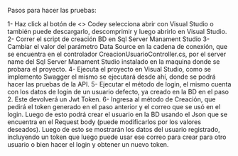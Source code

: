 Pasos para hacer las pruebas:

1-	Haz click al botón de <> Codey selecciona abrir con Visual Studio o también puede descargarlo, descomprimir y luego abrirlo en Visual Studio.
2-	Correr el script de creación BD en Sql Server Manament Studio
3-	Cambiar el valor del parámetro Data Source en la cadena de conexión, que se encuentra en el controlador CreacionUsuarioController.cs, por el server name del Sql Server Manament Studio instalado en la maquina donde se probara el proyecto.
4-	Ejecuta el proyecto en Visual Studio, como se implemento Swagger el mismo se ejecutará desde ahí, donde se podrá hacer las pruebas de la API.
5-	Ejecutar el método de login, el mismo cuenta con los datos de login de un usuario defecto, ya creado en la BD en el paso 2. Este devolverá un Jwt Token.
6-	Ingresa al método de Creación, que pedirá el token generado en el paso anterior y el correo que se usó en el login. Luego de esto podrá crear el usuario en la BD usando el Json que se encuentra en el Request body (puede modificarlos por los valores deseados). Luego de esto se mostrarán los datos del usuario registrado, incluyendo un token que luego puede usar ese correo para crear para otro usuario o bien hacer el login y obtener un nuevo token.
 
